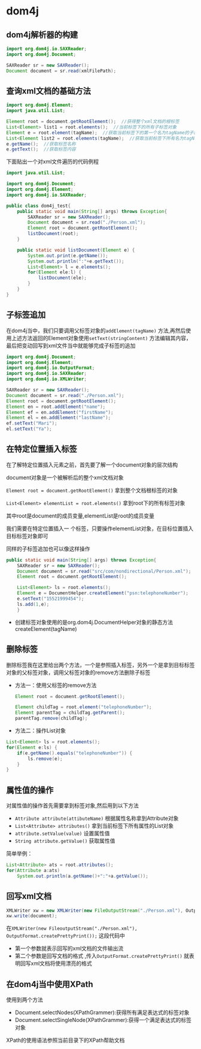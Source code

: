 # dom4j

## dom4j解析器的构建

```java
import org.dom4j.io.SAXReader;
import org.dom4j.Document;

SAXReader sr = new SAXReader();
Document document = sr.read(xmlFilePath);
```

## 查询xml文档的基础方法

```java
import org.dom4j.Element;
import java.util.List;

Element root = document.getRootElement();  //获得整个xml文档的根标签
List<Element> list1 = root.elements();  //当前标签下的所有子标签对象
Element e = root.element(tagName);  //获取当前标签下的第一个名为tagName的子标签对象
List<Element list2 = root.elements(tagName);  //获取当前标签下所有名为tagName的子标签对象
e.getName();  //获取标签名称
e.getText();  //获取标签内容
```

下面贴出一个对xml文件遍历的代码例程

```java
import java.util.List;

import org.dom4j.Document;
import org.dom4j.Element;
import org.dom4j.io.SAXReader;

public class dom4j_test{
    public static void main(String[] args) throws Exception{
        SAXReader sr = new SAXReader();
        Document document = sr.read("./Person.xml");
        Element root = document.getRootElement();
        listDocument(root);
    }

    public static void listDocument(Element e) {
        System.out.print(e.getName());
        System.out.println(":"+e.getText());
        List<Element> l = e.elements();
        for(Element ele:l) {
            listDocument(ele);
        }
    }
}
```

## 子标签追加

在dom4j当中，我们只要调用父标签对象的`addElement(tagName)` 方法,再然后使用上述方法返回的Element对象使用`setText(stringContent)` 方法编辑其内容，最后把变动回写到xml文件当中就能够完成子标签的追加

```java
import org.dom4j.Document;
import org.dom4j.Element;
import org.dom4j.io.OutputFormat;
import org.dom4j.io.SAXReader;
import org.dom4j.io.XMLWriter;

SAXReader sr = new SAXReader();
Document document = sr.read("./Person.xml");
Element root = document.getRootElement();
Element en = root.addElement("name");
Element ef = en.addElement("firstName");
Element el = en.addElement("lastName");
ef.setText("Mari");
el.setText("Ya");
```

## 在特定位置插入标签

在了解特定位置插入元素之前，首先要了解一个document对象的层次结构

document对象是一个被解析后的整个xml文档对象

`Element root = document.getRootElement()` 拿到整个文档根标签的对象

`List<Element> elementList = root.elements()` 拿到root下的所有标签对象

其中root是document的成员变量,elementList是root的成员变量

我们需要在特定位置插入一 个标签，只要操作elementList对象，在目标位置插入目标标签对象即可

同样的子标签追加也可以像这样操作

```java
public static void main(String[] args) throws Exception{
    SAXReader sr = new SAXReader();
    Document document = sr.read("src/com/nondirectional/Person.xml");
    Element root = document.getRootElement();

    List<Element> ls = root.elements();
    Element e = DocumentHelper.createElement("psn:telephoneNumber");
    e.setText("15521999454");
    ls.add(1,e);
    }
```

- 创建标签对象使用的是org.dom4j.DocumentHelper对象的静态方法createElement(tagName)

## 删除标签

删除标签我在这里给出两个方法，一个是参照插入标签，另外一个是拿到目标标签对象的父标签对象，调用父标签对象的remove方法删除子标签

- 方法一：使用父标签的remove方法
  
  ```java
  Element root = document.getRootElement();
  
  Element childTag = root.element("telephoneNumber");
  Element parentTag = childTag.getParent();
  parentTag.remove(childTag);
  ```

- 方法二：操作List对象

```java
List<Element> ls = root.elements();
for(Element e:ls) {
    if(e.getName().equals("telephoneNumber")) {
        ls.remove(e);
    }
}
```

## 属性值的操作

对属性值的操作首先需要拿到标签对象,然后用到以下方法

- `Attribute attribute(attibuteName)` 根据属性名称拿到Attribute对象
- `List<Attribute> attributes()` 拿到当前标签下所有属性的List对象
- `attribute.setValue(value)` 设置属性值
- `String attribute.getValue()` 获取属性值

简单举例：

```java
List<Attribute> ats = root.attributes();
for(Attribute a:ats) 
    System.out.println(a.getName()+":"+a.getValue());
```

## 回写xml文档

```java
XMLWriter xw = new XMLWriter(new FileOutputStream("./Person.xml"), OutputFormat.createPrettyPrint());  
xw.write(document);
```

在`XMLWriter(new FileoutputStream("./Person.xml"), OutputFormat.createPrettyPrint());` 这段代码中

- 第一个参数就表示回写的xml文档的文件输出流
- 第二个参数是回写文档的格式 ,传入`OutputFormat.createPrettyPrint()` 就表明回写xml文档将使用漂亮的格式

## 在dom4j当中使用XPath

使用到两个方法

- Document.selectNodes(XPathGrammer):获得所有满足表达式的标签对象
- Document.selectSingleNode(XPathGrammer):获得一个满足表达式的标签对象

XPath的使用语法参照当前目录下的XPath帮助文档